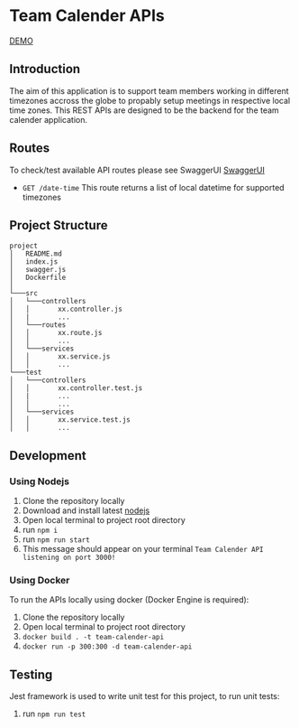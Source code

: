 # Team Calender APIs

[DEMO](https://team-calender-backend.herokuapp.com/api-docs/)

## Introduction
The aim of this application is to support team members working in different timezones accross the globe to propably setup meetings in respective local time zones. This REST APIs are designed to be the backend for the team calender application.

## Routes
To check/test available API routes please see SwaggerUI [SwaggerUI](http://localhost:3000/api-docs)
- `GET /date-time` This route returns a list of local datetime for supported timezones

## Project Structure
```
project
│   README.md
│   index.js
│   swagger.js
│   Dockerfile 
│
└───src
│   └───controllers
│   │       xx.controller.js
│   |       ...
│   └───routes
│   │       xx.route.js
│   │       ...
│   └───services
│   │       xx.service.js
│   │       ...
└───test
│   └───controllers
│   │       xx.controller.test.js
│   |       ...
│   │       ...
│   └───services
│   │       xx.service.test.js
│   │       ...
```

## Development
### Using Nodejs
1. Clone the repository locally
2. Download and install latest [nodejs](https://nodejs.org/en/download/)
3. Open local terminal to project root directory
4. run `npm i`
5. run `npm run start`
6. This message should appear on your terminal `Team Calender API listening on port 3000!`
### Using Docker
To run the APIs locally using docker (Docker Engine is required):
1. Clone the repository locally
2. Open local terminal to project root directory
3. `docker build . -t team-calender-api`
4. `docker run -p 300:300 -d team-calender-api`

## Testing
Jest framework is used to write unit test for this project, to run unit tests:
1. run `npm run test`